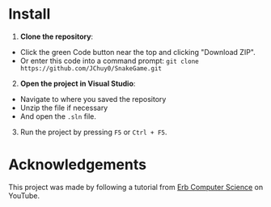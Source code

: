 # Install

1. **Clone the repository**:
- Click the green Code button near the top and clicking "Download ZIP".
- Or enter this code into a command prompt:
   ```git clone https://github.com/JChuy0/SnakeGame.git```

2. **Open the project in Visual Studio**:
- Navigate to where you saved the repository
- Unzip the file if necessary
- And open the ```.sln``` file.

3. Run the project by pressing ```F5``` or ```Ctrl + F5```.

# Acknowledgements
This project was made by following a tutorial from [Erb Computer Science](https://www.youtube.com/watch?v=Meib94_co0U) on YouTube.
